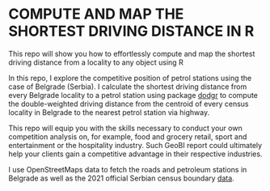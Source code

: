 # COMPUTE AND MAP THE SHORTEST DRIVING DISTANCE IN R

This repo will show you how to effortlessly compute and map the shortest driving distance from a locality to any object using R

In this repo, I explore the competitive position of petrol stations using the case of Belgrade (Serbia). I calculate the shortest driving distance from every Belgrade locality to a petrol station using package [dodgr](https://github.com/ATFutures/dodgr) to compute the double-weighted driving distance from the centroid of every census locality in Belgrade to the nearest petrol station via highway.

This repo will equip you with the skills necessary to conduct your own competition analysis on, for example, food and grocery retail, sport and entertainment or the hospitality industry. Such GeoBI report could ultimately help your clients gain a competitive advantage in their respective industries.

I use OpenStreetMaps data to fetch the roads and petroleum stations in Belgrade as well as the 2021 official Serbian census boundary [data](https://github.com/justinelliotmeyers/Official_Serbia_2021_Administrative_Boundaries).
